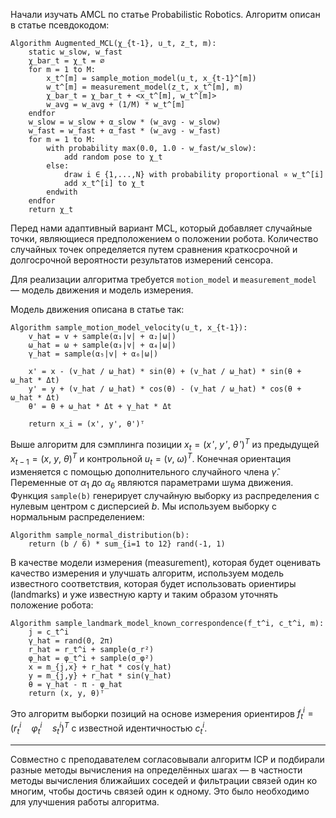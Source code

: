 Начали изучать AMCL по статье Probabilistic Robotics. Алгоритм описан в статье псевдокодом:
```
Algorithm Augmented_MCL(χ_{t-1}, u_t, z_t, m):
    static w_slow, w_fast
    χ_bar_t = χ_t = ∅
    for m = 1 to M:
        x_t^[m] = sample_motion_model(u_t, x_{t-1}^[m])
        w_t^[m] = measurement_model(z_t, x_t^[m], m)
        χ_bar_t = χ_bar_t + <x_t^[m], w_t^[m]>
        w_avg = w_avg + (1/M) * w_t^[m]
    endfor
    w_slow = w_slow + α_slow * (w_avg - w_slow)
    w_fast = w_fast + α_fast * (w_avg - w_fast)
    for m = 1 to M:
        with probability max(0.0, 1.0 - w_fast/w_slow):
            add random pose to χ_t
        else:
            draw i ∈ {1,...,N} with probability proportional ∝ w_t^[i]
            add x_t^[i] to χ_t
        endwith
    endfor
    return χ_t
```
Перед нами адаптивный вариант MCL, который добавляет случайные точки, являющиеся предположением о положении робота. Количество случайных точек определяется путем сравнения краткосрочной и долгосрочной вероятности результатов измерений сенсора.

Для реализации алгоритма требуется `motion_model` и `measurement_model` — модель движения и модель измерения. 

Модель движения описана в статье так:
```
Algorithm sample_motion_model_velocity(u_t, x_{t-1}):
    v_hat = v + sample(α₁|v| + α₂|ω|)
    ω_hat = ω + sample(α₃|v| + α₄|ω|)
    γ_hat = sample(α₅|v| + α₆|ω|)
    
    x' = x - (v_hat / ω_hat) * sin(θ) + (v_hat / ω_hat) * sin(θ + ω_hat * Δt)
    y' = y + (v_hat / ω_hat) * cos(θ) - (v_hat / ω_hat) * cos(θ + ω_hat * Δt)
    θ' = θ + ω_hat * Δt + γ_hat * Δt
    
    return x_i = (x', y', θ')ᵀ
```
Выше алгоритм для сэмплинга позиции $x_t = (x\,',\ y\,',\ \theta\,')^T$ из предыдущей $x_{t-1} = (x,\ y,\ \theta)^T$ и контрольной $u_t=(v,\ \omega)^T$. Конечная ориентация изменяется с помощью дополнительного случайного члена $\hat{\gamma}$. Переменные от $\alpha_1$ до $\alpha_6$ являются параметрами шума движения. Функция `sample(b)` генерирует случайную выборку из распределения с нулевым центром с дисперсией $b$. Мы используем выборку с нормальным распределением:
```
Algorithm sample_normal_distribution(b):
    return (b / 6) * sum_{i=1 to 12} rand(-1, 1)
```

В качестве модели измерения (measurement), которая будет оценивать качество измерения и улучшать алгоритм, используем модель известного соответствия, которая будет использовать ориентиры (landmarks) и уже известную карту и таким образом уточнять положение робота:
```
Algorithm sample_landmark_model_known_correspondence(f_t^i, c_t^i, m):
    j = c_t^i
    γ_hat = rand(0, 2π)
    r_hat = r_t^i + sample(σ_r²)
    φ_hat = φ_t^i + sample(σ_φ²)
    x = m_{j,x} + r_hat * cos(γ_hat)
    y = m_{j,y} + r_hat * sin(γ_hat)
    θ = γ_hat - π - φ_hat
    return (x, y, θ)ᵀ
```
Это алгоритм выборки позиций на основе измерения ориентиров $f_t^i = (r_t^i\quad \varphi_t^i\quad s_t^i)^T$ с известной идентичностью $c_t^i$.

---
Совместно с преподавателем согласовывали алгоритм ICP и подбирали разные методы вычисления на определённых шагах — в частности методы вычисления ближайших соседей и фильтрации связей один ко многим, чтобы достичь связей один к одному. Это было необходимо для улучшения работы алгоритма.